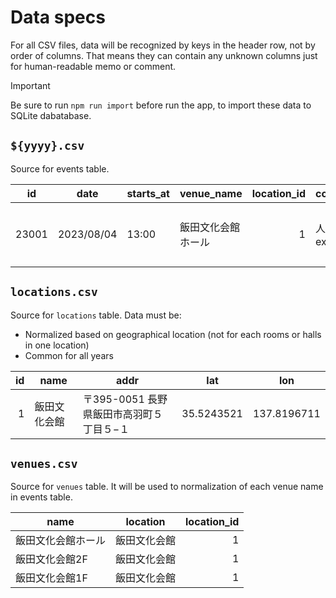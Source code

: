 # Data specs

For all CSV files, data will be recognized by keys in the header row, not by order of columns. That means they can contain any unknown columns just for human-readable memo or comment.

> [!IMPORTANT]
> Be sure to run `npm run import` before run the app, to import these data to SQLite dabatabase.

## `${yyyy}.csv`

Source for events table.

| id    | date       | starts_at | venue_name         | location_id | company_name    | title    | duration_min | paid |
| ----- | ---------- | --------- | ------------------ | ----------: | --------------- | -------- | -----------: | ---- |
| 23001 | 2023/08/04 | 13:00     | 飯田文化会館ホール |           1 | 人形劇団example | なかよし |           30 |      |

## `locations.csv`

Source for `locations` table. Data must be:

- Normalized based on geographical location (not for each rooms or halls in one location)
- Common for all years

|  id | name         | addr                                     | lat        | lon         |
| --: | ------------ | ---------------------------------------- | ---------- | ----------- |
|   1 | 飯田文化会館 | 〒395-0051 長野県飯田市高羽町５丁目５−１ | 35.5243521 | 137.8196711 |

## `venues.csv`

Source for `venues` table. It will be used to normalization of each venue name in events table.

| name               | location     | location_id |
| ------------------ | ------------ | ----------: |
| 飯田文化会館ホール | 飯田文化会館 |           1 |
| 飯田文化会館2F     | 飯田文化会館 |           1 |
| 飯田文化会館1F     | 飯田文化会館 |           1 |
